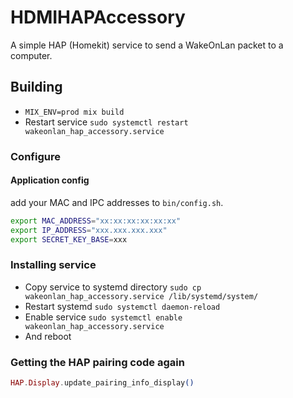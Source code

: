 # HDMIHAPAccessory

A simple HAP (Homekit) service to send a WakeOnLan packet to a computer.

## Building

- `MIX_ENV=prod mix build`
- Restart service `sudo systemctl restart wakeonlan_hap_accessory.service`

### Configure

#### Application config

add your MAC and IPC addresses to `bin/config.sh`.

```bash
export MAC_ADDRESS="xx:xx:xx:xx:xx:xx"
export IP_ADDRESS="xxx.xxx.xxx.xxx"
export SECRET_KEY_BASE=xxx
```

### Installing service

- Copy service to systemd directory `sudo cp wakeonlan_hap_accessory.service /lib/systemd/system/`
- Restart systemd `sudo systemctl daemon-reload`
- Enable service `sudo systemctl enable wakeonlan_hap_accessory.service`
- And reboot

### Getting the HAP pairing code again

```elixir
HAP.Display.update_pairing_info_display()
```
